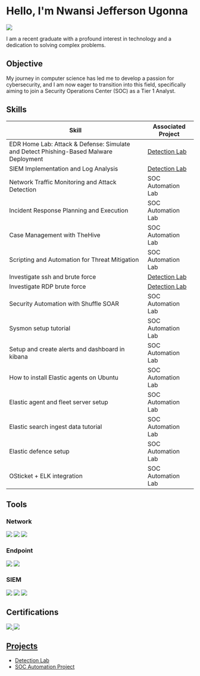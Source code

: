 # Hello, I'm Nwansi Jefferson Ugonna
<a href="https://www.linkedin.com/in/nwansi-jefferson-ugonna">
  <img src="https://img.shields.io/badge/-LinkedIn-0072b1?&style=for-the-badge&logo=linkedin&logoColor=white" />
</a>




I am a recent graduate with a profound interest in technology and a dedication to solving complex problems.

## Objective

My journey in computer science has led me to develop a passion for cybersecurity, and I am now eager to transition into this field, specifically aiming to join a Security Operations Center (SOC) as a Tier 1 Analyst.

## Skills


| Skill                                         | Associated Project         |
|-----------------------------------------------|----------------------------|
| EDR Home Lab: Attack & Defense: Simulate and Detect Phishing-Based Malware Deployment      | <a href="https://github.com/users/Nwansijeffersonugonna/projects/1">Detection Lab</a>|
| SIEM Implementation and Log Analysis | <a href="https://google.com">Detection Lab</a>|
| Network Traffic Monitoring and Attack Detection         | SOC Automation Lab|
| Incident Response Planning and Execution      | SOC Automation Lab|
| Case Management with TheHive                  | SOC Automation Lab|
| Scripting and Automation for Threat Mitigation | SOC Automation Lab|
| Investigate ssh and brute force        | <a href="https://google.com">Detection Lab</a>|
| Investigate RDP brute force | <a href="https://google.com">Detection Lab</a>|
| Security Automation with Shuffle SOAR         | SOC Automation Lab|
| Sysmon setup tutorial         | SOC Automation Lab|
| Setup and create alerts and dashboard in kibana      | SOC Automation Lab|
| How to install Elastic agents on Ubuntu   | SOC Automation Lab|
| Elastic agent and fleet server setup         | SOC Automation Lab|
| Elastic search ingest data tutorial      | SOC Automation Lab|
| Elastic defence setup         | SOC Automation Lab|
| OSticket + ELK integration      | SOC Automation Lab|

## Tools

### Network
<div>
    <img src="https://img.shields.io/badge/-Wireshark-1679A7?&style=for-the-badge&logo=Wireshark&logoColor=white" />
    <img src="https://img.shields.io/badge/-Suricata-EF3B2D?&style=for-the-badge&logo=Suricata&logoColor=white" />
    <img src="https://img.shields.io/badge/-Zeek-777BB4?&style=for-the-badge&logo=Zeek&logoColor=white" />
</div>

### Endpoint
<div>
    <img src="https://img.shields.io/badge/-Microsoft_Defender_for_Endpoint-00A4EF?&style=for-the-badge&logo=Microsoft&logoColor=white" />
    <img src="https://img.shields.io/badge/-Velociraptor-4B275F?&style=for-the-badge&logo=Velociraptor&logoColor=white" />
</div>

### SIEM
<div>
    <img src="https://img.shields.io/badge/-Microsoft_Sentinel-0078D4?&style=for-the-badge&logo=Microsoft&logoColor=white" />
    <img src="https://img.shields.io/badge/-Splunk-000000?&style=for-the-badge&logo=Splunk&logoColor=white" />
    <img src="https://img.shields.io/badge/-Elastic-005571?&style=for-the-badge&logo=Elastic&logoColor=white" />
</div>

## Certifications
<div>
<a href="https://coursera.org/share/ea145a78fd418e4f49eaed803b86c5c6" target="_blank">
<img src="https://img.shields.io/badge/-Google%20Cybersecurity-4285F4?style=for-the-badge&logo=google&logoColor=white" />
<a href="https://tryhackme-certificates.s3-eu-west-1.amazonaws.com/THM-S9VKSLTI8Q.pdf" target="blank">
<img src="https://img.shields.io/badge/-TryHackMe%20SOC%201-5A5A5A?style=for-the-badge&logo=tryhackme&logoColor=white" />

</div>

## Projects
- Detection Lab
- SOC Automation Project
